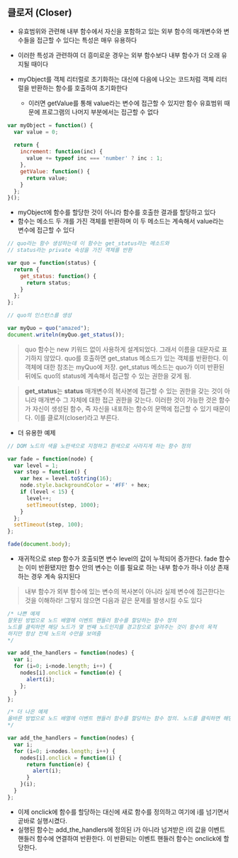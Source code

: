 ## 클로저 (Closer)

* 유효범위와 관련해 내부 함수에서 자신을 포함하고 있는 외부 함수의 매개변수와 변수들을 접근할 수 있다는 특성은 매우 유용하다

* 이러한 특성과 관련하여 더 흥미로운 경우는 외부 함수보다 내부 함수가 더 오래 유지될 때이다

* myObject를 객체 리터럴로 초기화하는 대신에 다음에 나오는 코드처럼 객체 리터럴을 반환하는 함수를 호출하여 초기화한다
    * 이러면 getValue를 통해 value라는 변수에 접근할 수 있지만 함수 유효범위 때문에 프로그램의 나머지 부분에서는 접근할 수 없다
    
```javascript
var myObject = function() {
  var value = 0;
  
  return {
    increment: function(inc) {
      value += typeof inc === 'number' ? inc : 1;
    },
    getValue: function() {
      return value;
    }
  };
}();
```


* myObject에 함수를 할당한 것이 아니라 함수를 호출한 결과를 할당하고 있다
* 함수는 메소드 두 개를 가진 객체를 반환하며 이 두 메소드는 계속해서 value라는 변수에 접근할 수 있다


```javascript
// quo라는 함수 생성하는데 이 함수는 get_status라는 메소드와
// status라는 private 속성을 가진 객체를 반환

var quo = function(status) {
  return {
    get_status: function() {
      return status;
    }
  };
};

// quo의 인스턴스를 생성

var myQuo = quo("amazed");
document.writeln(myQuo.get_status());
```

> quo 함수는 new 키워드 없이 사용하게 설계되었다. 그래서 이름을 대문자로 표기하지 않았다. quo를 호출하면 get_status 메소드가 있는 객체를 반환한다. 이 객체에 대한 참조는 myQuo에 저장. get_status 메소드는 quo가 이미 반환된 뒤에도 quo의 status에 계속해서 접근할 수 있는 
권한을 갖게 됨. 

>**get_status**는 **status** 매개변수의 복사본에 접근할 수 있는 권한을 갖는 것이 아니라 매개변수 그 자체에 대한 접근 권한을 갖는다. 이러한 것이 가능한 것은 함수가 자신이 생성된 함수, 즉 자신을 내포하는 함수의 문맥에 접근할 수 있기 때문이다. 이를 클로저(closer)라고 부른다.


* 더 유용한 예제

```javascript
// DOM 노드의 색을 노란색으로 지정하고 흰색으로 사라지게 하는 함수 정의

var fade = function(node) {
  var level = 1;
  var step = function() {
    var hex = level.toString(16);
    node.style.backgroundColor = '#FF' + hex;
    if (level < 15) {
      level++;
      setTimeout(step, 1000);
    }
  };
  setTimeout(step, 100);
};

fade(document.body);
```

* 재귀적으로 step 함수가 호출되면 변수 level의 값이 누적되어 증가한다. fade 함수는 이미 반환됐지만 함수 안의 변수는 이를 필요로 하는 내부 함수가 하나 이상 존재하는 경우 계속 유지된다

> 내부 함수가 외부 함수에 있는 변수의 복사본이 아니라 실제 변수에 접근한다는 것을 이해하라! 그렇지 않으면 다음과 같은 문제를 발생시킬 수도 있다

```javascript
/* 나쁜 예제
잘못된 방법으로 노드 배열에 이벤트 핸들러 함수를 할당하는 함수 정의
노드를 클릭하면 해당 노드가 몇 번째 노드인지를 경고창으로 알려주는 것이 함수의 목적
하지만 항상 전체 노드의 수만을 보여줌 
*/

var add_the_handlers = function(nodes) {
  var i;
  for (i=0; i<node.length; i++) {
    nodes[i].onclick = function(e) {
      alert(i);
    };
  }
};
```

```javascript
/* 더 나은 예제
올바른 방법으로 노드 배열에 이벤트 핸들러 함수를 할당하는 함수 정의. 노드를 클릭하면 해당 노드가 몇 번째 노드인지를 경고창으로 알려줌
*/

var add_the_handlers = function(nodes) {
  var i;
  for (i=0; i<nodes.length; i++) {
    nodes[i].onclick = function(i) {
      return function(e) {
        alert(i);
      }
    }(i);
  }
};
```

* 이제 onclick에 함수를 할당하는 대신에 새로 함수를 정의하고 여기에 i를 넘기면서 곧바로 실행시켰다. 
* 실행된 함수는 add_the_handlers에 정의된 i가 아니라 넘겨받은 i의 값을 이벤트 핸들러 함수에 연결하여 반환한다. 이 반환되는 이벤트 핸들러 함수는 onclick에 할당한다.